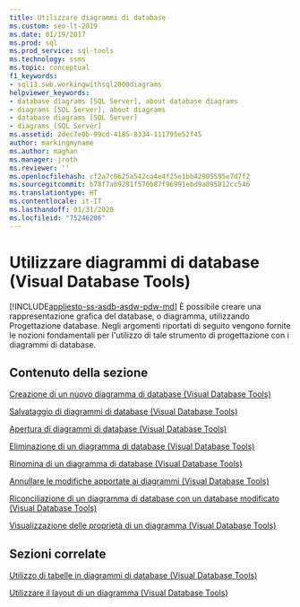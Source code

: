 ```yaml
---
title: Utilizzare diagrammi di database
ms.custom: seo-lt-2019
ms.date: 01/19/2017
ms.prod: sql
ms.prod_service: sql-tools
ms.technology: ssms
ms.topic: conceptual
f1_keywords:
- sql13.swb.workingwithsql2000diagrams
helpviewer_keywords:
- database diagrams [SQL Server], about database diagrams
- diagrams [SQL Server], about diagrams
- database diagrams [SQL Server]
- diagrams [SQL Server]
ms.assetid: 2dec7e0b-99cd-4185-8334-111795e52f45
author: markingmyname
ms.author: maghan
ms.manager: jroth
ms.reviewer: ''
ms.openlocfilehash: cf2a7c0625a542ca4e4f25e1bb42905595e7d7f2
ms.sourcegitcommit: b78f7ab9281f570b87f96991ebd9a095812cc546
ms.translationtype: HT
ms.contentlocale: it-IT
ms.lasthandoff: 01/31/2020
ms.locfileid: "75246206"
---
```

# <a name="work-with-database-diagrams-visual-database-tools"></a>Utilizzare diagrammi di database (Visual Database Tools)
[!INCLUDE[appliesto-ss-asdb-asdw-pdw-md](../../includes/appliesto-ss-asdb-asdw-pdw-md.md)]
È possibile creare una rappresentazione grafica del database, o diagramma, utilizzando Progettazione database. Negli argomenti riportati di seguito vengono fornite le nozioni fondamentali per l'utilizzo di tale strumento di progettazione con i diagrammi di database.  
  
## <a name="in-this-section"></a>Contenuto della sezione  
[Creazione di un nuovo diagramma di database &#40;Visual Database Tools&#41;](../../ssms/visual-db-tools/create-a-new-database-diagram-visual-database-tools.md)  
  
[Salvataggio di diagrammi di database &#40;Visual Database Tools&#41;](../../ssms/visual-db-tools/save-database-diagrams-visual-database-tools.md)  
  
[Apertura di diagrammi di database &#40;Visual Database Tools&#41;](../../ssms/visual-db-tools/open-database-diagrams-visual-database-tools.md)  
  
[Eliminazione di un diagramma di database &#40;Visual Database Tools&#41;](../../ssms/visual-db-tools/delete-a-database-diagram-visual-database-tools.md)  
  
[Rinomina di un diagramma di database &#40;Visual Database Tools&#41;](../../ssms/visual-db-tools/rename-a-database-diagram-visual-database-tools.md)  
  
[Annullare le modifiche apportate ai diagrammi &#40;Visual Database Tools&#41;](../../ssms/visual-db-tools/discard-changes-made-to-diagrams-visual-database-tools.md)  
  
[Riconciliazione di un diagramma di database con un database modificato &#40;Visual Database Tools&#41;](../../ssms/visual-db-tools/reconcile-a-database-diagram-with-a-modified-database-visual-database-tools.md)  
  
[Visualizzazione delle proprietà di un diagramma &#40;Visual Database Tools&#41;](../../ssms/visual-db-tools/show-diagram-properties-visual-database-tools.md)  
  
## <a name="related-sections"></a>Sezioni correlate

[Utilizzo di tabelle in diagrammi di database &#40;Visual Database Tools&#41;](../../ssms/visual-db-tools/work-with-tables-in-database-diagram-visual-database-tools.md)  
  
[Utilizzare il layout di un diagramma &#40;Visual Database Tools&#41;](../../ssms/visual-db-tools/work-with-diagram-layout-visual-database-tools.md)